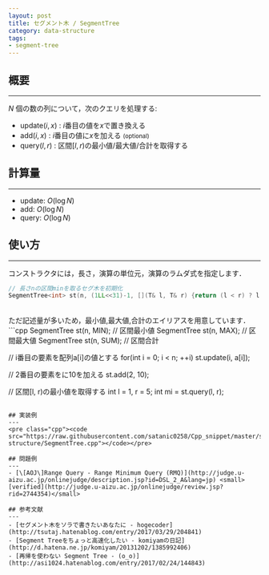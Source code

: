 ```yaml
---
layout: post
title: セグメント木 / SegmentTree
category: data-structure
tags:
- segment-tree
---
```


## 概要
---
$N$ 個の数の列について，次のクエリを処理する:  
- $\mathrm{update}(i, x)$ : $i$番目の値を$x$で置き換える
- $\mathrm{add}(i, x)$ : $i$番目の値に$x$を加える <small>(optional)</small>
- $\mathrm{query}(l, r)$ : 区間$[l, r)$の最小値/最大値/合計を取得する

## 計算量
---
- $\mathrm{update}$: $O(\log N)$
- $\mathrm{add}$: $O(\log N)$
- $\mathrm{query}$: $O(\log N)$

## 使い方
---
コンストラクタには，長さ，演算の単位元，演算のラムダ式を指定します．
```cpp
// 長さnの区間minを取るセグ木を初期化
SegmentTree<int> st(n, (1LL<<31)-1, [](T& l, T& r) {return (l < r) ? l : r; });
```
<br>
ただ記述量が多いため，最小値,最大値,合計のエイリアスを用意しています．
```cpp
SegmentTree<int> st(n, MIN); // 区間最小値
SegmentTree<int> st(n, MAX); // 区間最大値
SegmentTree<int> st(n, SUM); // 区間合計

// i番目の要素を配列a[i]の値とする
for(int i = 0; i < n; ++i) st.update(i, a[i]);

// 2番目の要素をに10を加える
st.add(2, 10);

// 区間[l, r)の最小値を取得する
int l = 1, r = 5;
int mi = st.query(l, r);
```

## 実装例
---
<pre class="cpp"><code src="https://raw.githubusercontent.com/satanic0258/Cpp_snippet/master/src/data-structure/SegmentTree.cpp"></code></pre>

## 問題例
---
- [\[AOJ\]Range Query - Range Minimum Query (RMQ)](http://judge.u-aizu.ac.jp/onlinejudge/description.jsp?id=DSL_2_A&lang=jp) <small>[verified](http://judge.u-aizu.ac.jp/onlinejudge/review.jsp?rid=2744354)</small>

## 参考文献
---
- [セグメント木をソラで書きたいあなたに - hogecoder](http://tsutaj.hatenablog.com/entry/2017/03/29/204841)
- [Segment Treeをちょっと高速化したい - komiyamの日記](http://d.hatena.ne.jp/komiyam/20131202/1385992406)
- [再帰を使わない Segment Tree - (o_o)](http://asi1024.hatenablog.com/entry/2017/02/24/144843)
